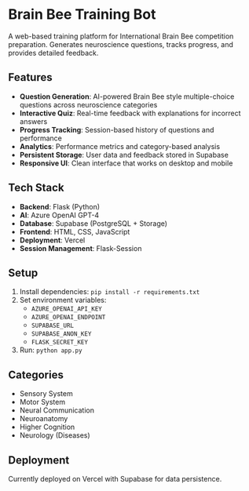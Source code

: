 # Brain Bee Training Bot

A web-based training platform for International Brain Bee competition preparation. Generates neuroscience questions, tracks progress, and provides detailed feedback.

## Features

- **Question Generation**: AI-powered Brain Bee style multiple-choice questions across neuroscience categories
- **Interactive Quiz**: Real-time feedback with explanations for incorrect answers
- **Progress Tracking**: Session-based history of questions and performance
- **Analytics**: Performance metrics and category-based analysis
- **Persistent Storage**: User data and feedback stored in Supabase
- **Responsive UI**: Clean interface that works on desktop and mobile

## Tech Stack

- **Backend**: Flask (Python)
- **AI**: Azure OpenAI GPT-4
- **Database**: Supabase (PostgreSQL + Storage)
- **Frontend**: HTML, CSS, JavaScript
- **Deployment**: Vercel
- **Session Management**: Flask-Session

## Setup

1. Install dependencies: `pip install -r requirements.txt`
2. Set environment variables:
   - `AZURE_OPENAI_API_KEY`
   - `AZURE_OPENAI_ENDPOINT`
   - `SUPABASE_URL`
   - `SUPABASE_ANON_KEY`
   - `FLASK_SECRET_KEY`
3. Run: `python app.py`

## Categories

- Sensory System
- Motor System
- Neural Communication
- Neuroanatomy
- Higher Cognition
- Neurology (Diseases)

## Deployment

Currently deployed on Vercel with Supabase for data persistence.
